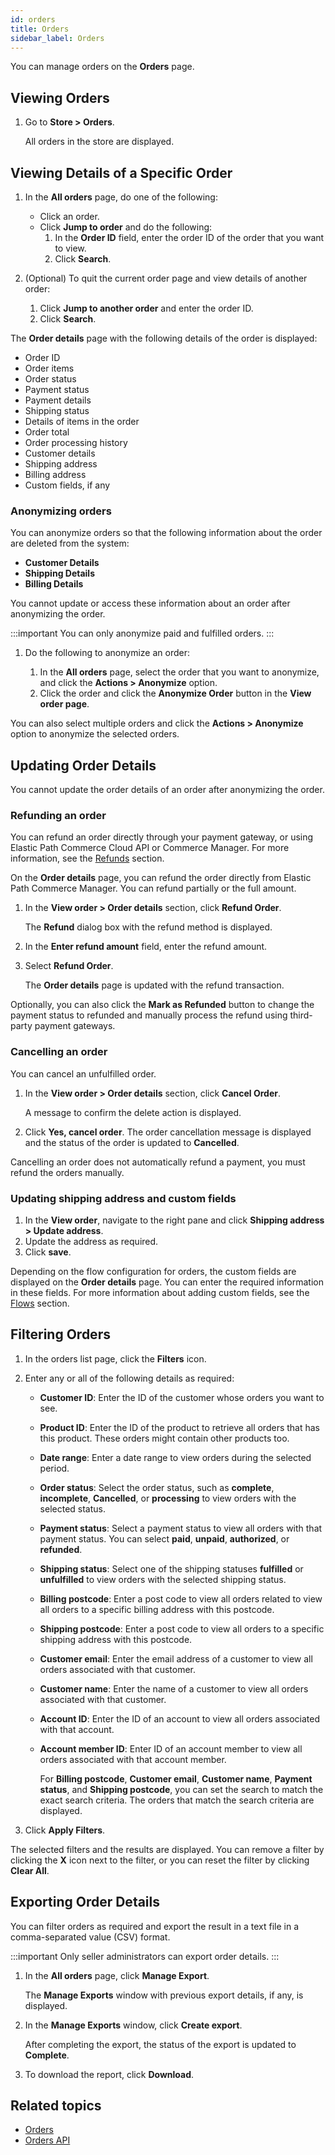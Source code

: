 ```yaml
---
id: orders
title: Orders
sidebar_label: Orders
---
```


You can manage orders on the **Orders** page.

## Viewing Orders

1. Go to **Store > Orders**.

    All orders in the store are displayed.

## Viewing Details of a Specific Order

1. In the **All orders** page, do one of the following:

    - Click an order.
    - Click **Jump to order** and do the following:
        1. In the **Order ID** field, enter the order ID of the order that you want to view.
        1. Click **Search**.

1. (Optional) To quit the current order page and view details of another order:

    1. Click **Jump to another order** and enter the order ID.
    1. Click **Search**.

The **Order details** page with the following details of the order is displayed:

- Order ID
- Order items
- Order status
- Payment status
- Payment details
- Shipping status
- Details of items in the order
- Order total
- Order processing history
- Customer details
- Shipping address
- Billing address
- Custom fields, if any

### Anonymizing orders

You can anonymize orders so that the following information about the order are deleted from the system:

- **Customer Details**
- **Shipping Details**
- **Billing Details**

You cannot update or access these information about an order after anonymizing the order.

:::important
You can only anonymize paid and fulfilled orders.
:::

1. Do the following to anonymize an order:

    1. In the **All orders** page, select the order that you want to anonymize, and click the **Actions > Anonymize** option.
    1. Click the order and click the **Anonymize Order** button in the **View order page**.

You can also select multiple orders and click the **Actions > Anonymize** option to anonymize the selected orders.

## Updating Order Details

You cannot update the order details of an order after anonymizing the order.

### Refunding an order

You can refund an order directly through your payment gateway, or using Elastic Path Commerce Cloud API or Commerce Manager. For more information, see the [Refunds](../api/payments/paying-for-an-order/index.md#refunds) section.

On the **Order details** page, you can refund the order directly from Elastic Path Commerce Manager. You can refund partially or the full amount.

1. In the **View order > Order details** section, click **Refund Order**.

    The **Refund** dialog box with the refund method is displayed.
1. In the **Enter refund amount** field, enter the refund amount.
1. Select **Refund Order**.

    The **Order details** page is updated with the refund transaction.

Optionally, you can also click the **Mark as Refunded** button to change the payment status to refunded and manually process the refund using third-party payment gateways.

### Cancelling an order

You can cancel an unfulfilled order.

1. In the **View order > Order details** section, click **Cancel Order**.

    A message to confirm the delete action is displayed.
1. Click **Yes, cancel order**.
    The order cancellation message is displayed and the status of the order is updated to **Cancelled**.

Cancelling an order does not automatically refund a payment, you must refund the orders manually.

### Updating shipping address and custom fields

1. In the **View order**, navigate to the right pane and click **Shipping address > Update address**.
1. Update the address as required.
1. Click **save**.

Depending on the flow configuration for orders, the custom fields are displayed on the **Order details** page. You can enter the required information in these fields. For more information about adding custom fields, see the [Flows](flows.md) section.

## Filtering Orders

1. In the orders list page, click the **Filters** icon.
1. Enter any or all of the following details as required:

    - **Customer ID**: Enter the ID of the customer whose orders you want to see.
    - **Product ID**: Enter the ID of the product to retrieve all orders that has this product. These orders might contain other products too.
    - **Date range**: Enter a date range to view orders during the selected period.
    - **Order status**: Select the order status, such as **complete**, **incomplete**, **Cancelled**, or **processing** to view orders with the selected status.
    - **Payment status**: Select a payment status to view all orders with that payment status. You can select **paid**, **unpaid**, **authorized**, or **refunded**.
    - **Shipping status**: Select one of the shipping statuses **fulfilled** or **unfulfilled** to view orders with the selected shipping status.
    - **Billing postcode**: Enter a post code to view all orders related to view all orders to a specific billing address with this postcode.
    - **Shipping postcode**: Enter a post code to view all orders to a specific shipping address with this postcode.
    - **Customer email**: Enter the email address of a customer to view all orders associated with that customer.
    - **Customer name**: Enter the name of a customer to view all orders associated with that customer.
    - **Account ID**: Enter the ID of an account to view all orders associated with that account.
    - **Account member ID**: Enter ID of an account member to view all orders associated with that account member.

      For **Billing postcode**, **Customer email**, **Customer name**, **Payment status**, and **Shipping postcode**, you can set the search to match the exact search criteria. The orders that match the search criteria are displayed.

1. Click **Apply Filters**.

The selected filters and the results are displayed. You can remove a filter by clicking the **X** icon next to the filter, or you can reset the filter by clicking **Clear All**.

## Exporting Order Details

You can filter orders as required and export the result in a text file in a comma-separated value (CSV) format.

:::important
Only seller administrators can export order details.
:::

1. In the **All orders** page, click **Manage Export**.

    The **Manage Exports** window with previous export details, if any, is displayed.
1. In the **Manage Exports** window, click **Create export**.

    After completing the export, the status of the export is updated to **Complete**.
1. To download the report, click **Download**.

## Related topics

- [Orders](../concepts/orders.md)
- [Orders API](../api/carts-and-orders/orders/index.md)
